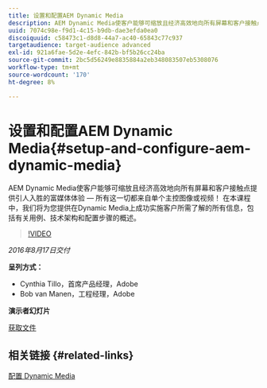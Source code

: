 ```yaml
---
title: 设置和配置AEM Dynamic Media
description: AEM Dynamic Media使客户能够可缩放且经济高效地向所有屏幕和客户接触点提供引人入胜的富媒体体验 — 所有这一切都来自单个主控图像或视频！  在本课程中，我们将为您提供在Dynamic Media上成功实施客户所需了解的所有信息，包括有关用例、技术架构和配置步骤的概述。
uuid: 7074c98e-f9d1-4c15-b9db-dae3efda0ea0
discoiquuid: c58473c1-d8d8-44a7-ac40-65843c77c937
targetaudience: target-audience advanced
exl-id: 921a6fae-5d2e-4efc-842b-bf5b26cc24ba
source-git-commit: 2bc5d56249e8835884a2eb348083507eb5308076
workflow-type: tm+mt
source-wordcount: '170'
ht-degree: 8%

---
```


# 设置和配置AEM Dynamic Media{#setup-and-configure-aem-dynamic-media}

AEM Dynamic Media使客户能够可缩放且经济高效地向所有屏幕和客户接触点提供引人入胜的富媒体体验 — 所有这一切都来自单个主控图像或视频！  在本课程中，我们将为您提供在Dynamic Media上成功实施客户所需了解的所有信息，包括有关用例、技术架构和配置步骤的概述。

>[!VIDEO](https://video.tv.adobe.com/v/19297/?quality=9)

*2016年8月17日交付*

**呈列方式：**

* Cynthia Tillo，首席产品经理，Adobe
* Bob van Manen，工程经理，Adobe

**演示者幻灯片**

[获取文件](assets/aemgems-081716-dynamic-media-configuration.pdf)

## 相关链接 {#related-links}

[配置 Dynamic Media](https://docs.adobe.com/docs/cn/aem/6-2/administer/content/dynamic-media/config-dynamic.html)

<!--
[Get back to the Overview](https://helpx.adobe.com/experience-manager/kt/eseminars/gems/aem-index.html)
-->
